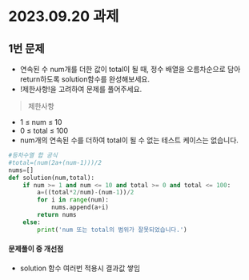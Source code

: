 # 2023.09.20 과제
## 1번 문제
- 연속된 수 num개를 더한 값이 total이 될 때, 정수 배열을 오름차순으로 담아 return하도록 solution함수를 완성해보세요.
- !제한사항!을 고려하여 문제를 풀어주세요.
> 제한사항
- 1 ≤ num ≤ 10
- 0 ≤ total ≤ 100
- num개의 연속된 수를 더하여 total이 될 수 없는 테스트 케이스는 없습니다.

```python
#등차수열 합 공식
#total=(num(2a+(num-1)))/2
nums=[]
def solution(num,total):
    if num >= 1 and num <= 10 and total >= 0 and total <= 100:
        a=((total*2/num)-(num-1))/2
        for i in range(num):
            nums.append(a+i)
        return nums
    else:
        print('num 또는 total의 범위가 잘못되었습니다.')
```
#### 문제풀이 중 개선점
- solution 함수 여러번 적용시 결과값 쌓임
